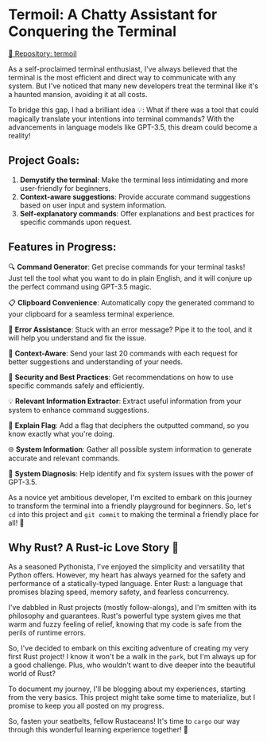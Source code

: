 # Termoil: A Chatty Assistant for Conquering the Terminal

[🔗 Repository: termoil](https://github.com/ipriyam26/termoil)

As a self-proclaimed terminal enthusiast, I've always believed that the terminal is the most efficient and direct way to communicate with any system. But I've noticed that many new developers treat the terminal like it's a haunted mansion, avoiding it at all costs.

To bridge this gap, I had a brilliant idea 💡: What if there was a tool that could magically translate your intentions into terminal commands? With the advancements in language models like GPT-3.5, this dream could become a reality!

## Project Goals:

1. **Demystify the terminal**: Make the terminal less intimidating and more user-friendly for beginners.
2. **Context-aware suggestions**: Provide accurate command suggestions based on user input and system information.
3. **Self-explanatory commands**: Offer explanations and best practices for specific commands upon request.

## Features in Progress:

🔍 **Command Generator**: Get precise commands for your terminal tasks! Just tell the tool what you want to do in plain English, and it will conjure up the perfect command using GPT-3.5 magic.

📋 **Clipboard Convenience**: Automatically copy the generated command to your clipboard for a seamless terminal experience.

🚨 **Error Assistance**: Stuck with an error message? Pipe it to the tool, and it will help you understand and fix the issue.

🎯 **Context-Aware**: Send your last 20 commands with each request for better suggestions and understanding of your needs.

🔐 **Security and Best Practices**: Get recommendations on how to use specific commands safely and efficiently.

💡 **Relevant Information Extractor**: Extract useful information from your system to enhance command suggestions.

🚩 **Explain Flag**: Add a flag that deciphers the outputted command, so you know exactly what you're doing.

🌐 **System Information**: Gather all possible system information to generate accurate and relevant commands.

🔧 **System Diagnosis**: Help identify and fix system issues with the power of GPT-3.5.

As a novice yet ambitious developer, I'm excited to embark on this journey to transform the terminal into a friendly playground for beginners. So, let's `cd` into this project and `git commit` to making the terminal a friendly place for all! 🚀

## Why Rust? A Rust-ic Love Story 🦀

As a seasoned Pythonista, I've enjoyed the simplicity and versatility that Python offers. However, my heart has always yearned for the safety and performance of a statically-typed language. Enter Rust: a language that promises blazing speed, memory safety, and fearless concurrency.

I've dabbled in Rust projects (mostly follow-alongs), and I'm smitten with its philosophy and guarantees. Rust's powerful type system gives me that warm and fuzzy feeling of relief, knowing that my code is safe from the perils of runtime errors.

So, I've decided to embark on this exciting adventure of creating my very first Rust project! I know it won't be a walk in the `park`, but I'm always up for a good challenge. Plus, who wouldn't want to dive deeper into the beautiful world of Rust?

To document my journey, I'll be blogging about my experiences, starting from the very basics. This project might take some time to materialize, but I promise to keep you all posted on my progress.

So, fasten your seatbelts, fellow Rustaceans! It's time to `cargo` our way through this wonderful learning experience together! 🚀
